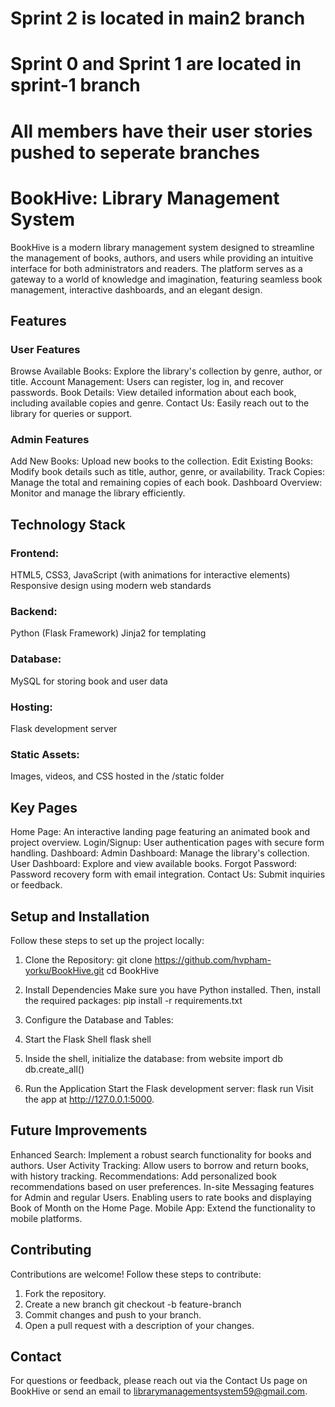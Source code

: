 # Sprint 2 is located in main2 branch
# Sprint 0 and Sprint 1 are located in sprint-1 branch
# All members have their user stories pushed to seperate branches
# BookHive: Library Management System

BookHive is a modern library management system designed to streamline the management of books, authors, and users while providing an intuitive interface for both administrators and readers. The platform serves as a gateway to a world of knowledge and imagination, featuring seamless book management, interactive dashboards, and an elegant design.
 
## Features
 
### User Features
 Browse Available Books: Explore the library's collection by genre, author, or title.
 Account Management: Users can register, log in, and recover passwords.
 Book Details: View detailed information about each book, including available copies and genre.
 Contact Us: Easily reach out to the library for queries or support.
### Admin Features
 Add New Books: Upload new books to the collection.
 Edit Existing Books: Modify book details such as title, author, genre, or availability.
Track Copies: Manage the total and remaining copies of each book.
Dashboard Overview: Monitor and manage the library efficiently.

## Technology Stack
### Frontend:
HTML5, CSS3, JavaScript (with animations for interactive elements)
Responsive design using modern web standards
### Backend:
Python (Flask Framework)
Jinja2 for templating
### Database:
MySQL for storing book and user data
### Hosting:
Flask development server
### Static Assets:
Images, videos, and CSS hosted in the /static folder

## Key Pages
Home Page: An interactive landing page featuring an animated book and project overview.
Login/Signup: User authentication pages with secure form handling.
Dashboard:
Admin Dashboard: Manage the library's collection.
User Dashboard: Explore and view available books.
Forgot Password: Password recovery form with email integration.
Contact Us: Submit inquiries or feedback.


## Setup and Installation
Follow these steps to set up the project locally:

1. Clone the Repository:
git clone https://github.com/hvpham-yorku/BookHive.git
cd BookHive

2. Install Dependencies
Make sure you have Python installed. Then, install the required packages:
pip install -r requirements.txt

3. Configure the Database and Tables:
  1. Start the Flask Shell
   flask shell
  2. Inside the shell, initialize the database:
     from website import db
      db.create_all()
     


4. Run the Application
Start the Flask development server:
flask run
Visit the app at http://127.0.0.1:5000.

## Future Improvements
Enhanced Search: Implement a robust search functionality for books and authors.
User Activity Tracking: Allow users to borrow and return books, with history tracking.
Recommendations: Add personalized book recommendations based on user preferences.
In-site Messaging features for Admin and regular Users.
Enabling users to rate books and displaying Book of Month on the Home Page.
Mobile App: Extend the functionality to mobile platforms.

## Contributing
Contributions are welcome! Follow these steps to contribute:
1. Fork the repository.
2. Create a new branch
 git checkout -b feature-branch
3. Commit changes and push to your branch.
4. Open a pull request with a description of your changes.

## Contact
For questions or feedback, please reach out via the Contact Us page on BookHive or send an email to librarymanagementsystem59@gmail.com.




